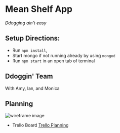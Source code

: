 # Mean Shelf App
*Ddogging ain't easy*

## Setup Directions:
* Run `npm install`,
* Start mongo if not running already by using `mongod`
* Run `npm start` in an open tab of terminal

## Ddoggin' Team
With Amy, Ian, and Monica

## Planning
![wireframe image](https://github.com/monicawheeler/shelf-auth-pass-mean/tree/dev/images/wireframes.png "App wireframes")

- Trello Board 
[Trello Planning](https://trello.com/b/HUEeri2j/shelf-auth)